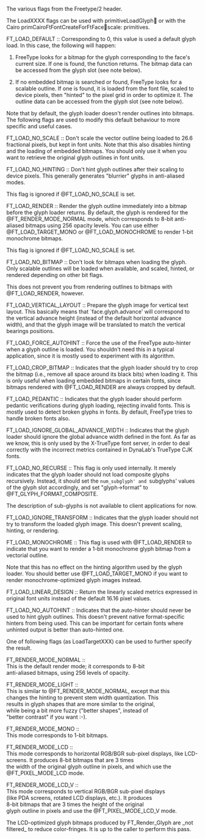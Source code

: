 The various flags from the Freetype/2 header.

The LoadXXXX flags can be used with primitiveLoadGlyph:flags: or with the Cairo primCairoFtFontCreateForFtFace:flags:scale: primitives.

FT_LOAD_DEFAULT ::
  Corresponding to 0, this value is used a default glyph load.  In this
  case, the following will happen:
                                                                        
  1. FreeType looks for a bitmap for the glyph corresponding to the
     face's current size.  If one is found, the function returns.  The
     bitmap data can be accessed from the glyph slot (see note below).
                                                                        
  2. If no embedded bitmap is searched or found, FreeType looks for a
     scalable outline.  If one is found, it is loaded from the font
     file, scaled to device pixels, then "hinted" to the pixel grid in
     order to optimize it.  The outline data can be accessed from the
     glyph slot (see note below).
                                                                        
  Note that by default, the glyph loader doesn't render outlines into
  bitmaps.  The following flags are used to modify this default
  behaviour to more specific and useful cases.
                                                                        
FT_LOAD_NO_SCALE ::
  Don't scale the vector outline being loaded to 26.6 fractional
  pixels, but kept in font units.  Note that this also disables
  hinting and the loading of embedded bitmaps.  You should only use it
  when you want to retrieve the original glyph outlines in font units.
                                                                        
FT_LOAD_NO_HINTING ::
  Don't hint glyph outlines after their scaling to device pixels.
  This generally generates "blurrier" glyphs in anti-aliased modes.
                                                                        
  This flag is ignored if @FT_LOAD_NO_SCALE is set.
                                                                        
FT_LOAD_RENDER ::
  Render the glyph outline immediately into a bitmap before the glyph
  loader returns.  By default, the glyph is rendered for the
  @FT_RENDER_MODE_NORMAL mode, which corresponds to 8-bit anti-aliased
  bitmaps using 256 opacity levels.  You can use either
  @FT_LOAD_TARGET_MONO or @FT_LOAD_MONOCHROME to render 1-bit
  monochrome bitmaps.
                                                                        
  This flag is ignored if @FT_LOAD_NO_SCALE is set.
                                                                        
FT_LOAD_NO_BITMAP ::
  Don't look for bitmaps when loading the glyph.  Only scalable
  outlines will be loaded when available, and scaled, hinted, or
  rendered depending on other bit flags.
                                                                        
  This does not prevent you from rendering outlines to bitmaps
  with @FT_LOAD_RENDER, however.
                                                                        
FT_LOAD_VERTICAL_LAYOUT ::
  Prepare the glyph image for vertical text layout.  This basically
  means that `face.glyph.advance' will correspond to the vertical
  advance height (instead of the default horizontal advance width),
  and that the glyph image will be translated to match the vertical
  bearings positions.
                                                                        
FT_LOAD_FORCE_AUTOHINT ::
  Force the use of the FreeType auto-hinter when a glyph outline is
  loaded.  You shouldn't need this in a typical application, since it
  is mostly used to experiment with its algorithm.
                                                                        
FT_LOAD_CROP_BITMAP ::
  Indicates that the glyph loader should try to crop the bitmap (i.e.,
  remove all space around its black bits) when loading it.  This is
  only useful when loading embedded bitmaps in certain fonts, since
  bitmaps rendered with @FT_LOAD_RENDER are always cropped by default.
                                                                        
FT_LOAD_PEDANTIC ::
  Indicates that the glyph loader should perform pedantic
  verifications during glyph loading, rejecting invalid fonts.  This
  is mostly used to detect broken glyphs in fonts.  By default,
  FreeType tries to handle broken fonts also.
                                                                        
FT_LOAD_IGNORE_GLOBAL_ADVANCE_WIDTH ::
  Indicates that the glyph loader should ignore the global advance
  width defined in the font.  As far as we know, this is only used by
  the X-TrueType font server, in order to deal correctly with the
  incorrect metrics contained in DynaLab's TrueType CJK fonts.
                                                                        
FT_LOAD_NO_RECURSE ::
  This flag is only used internally.  It merely indicates that the
  glyph loader should not load composite glyphs recursively.  Instead,
  it should set the `num_subglyph' and `subglyphs' values of the glyph
  slot accordingly, and set "glyph->format" to
  @FT_GLYPH_FORMAT_COMPOSITE.
                                                                        
  The description of sub-glyphs is not available to client
  applications for now.
                                                                        
FT_LOAD_IGNORE_TRANSFORM ::
  Indicates that the glyph loader should not try to transform the
  loaded glyph image.  This doesn't prevent scaling, hinting, or
  rendering.
                                                                        
FT_LOAD_MONOCHROME ::
  This flag is used with @FT_LOAD_RENDER to indicate that you want
  to render a 1-bit monochrome glyph bitmap from a vectorial outline.
                                                                        
  Note that this has no effect on the hinting algorithm used by the
  glyph loader.  You should better use @FT_LOAD_TARGET_MONO if you
  want to render monochrome-optimized glyph images instead.
                                                                        
FT_LOAD_LINEAR_DESIGN ::
  Return the linearly scaled metrics expressed in original font units
  instead of the default 16.16 pixel values.
                                                                        
FT_LOAD_NO_AUTOHINT ::
  Indicates that the auto-hinter should never be used to hint glyph
  outlines.  This doesn't prevent native format-specific hinters from
  being used.  This can be important for certain fonts where unhinted
  output is better than auto-hinted one.

One of following flags (as LoadTargetXXX) can be used to further specify the result.

   FT_RENDER_MODE_NORMAL ::                                          
     This is the default render mode; it corresponds to 8-bit        
     anti-aliased bitmaps, using 256 levels of opacity.              
                                                                     
   FT_RENDER_MODE_LIGHT ::                                           
     This is similar to @FT_RENDER_MODE_NORMAL, except that this     
     changes the hinting to prevent stem width quantization.  This   
     results in glyph shapes that are more similar to the original,  
     while being a bit more fuzzy ("better shapes", instead of       
     "better contrast" if you want :-).                              
                                                                     
   FT_RENDER_MODE_MONO ::                                            
     This mode corresponds to 1-bit bitmaps.                         
                                                                     
   FT_RENDER_MODE_LCD ::                                             
     This mode corresponds to horizontal RGB/BGR sub-pixel displays, 
     like LCD-screens.  It produces 8-bit bitmaps that are 3 times   
     the width of the original glyph outline in pixels, and which use
     the @FT_PIXEL_MODE_LCD mode.                                    
                                                                     
   FT_RENDER_MODE_LCD_V ::                                           
     This mode corresponds to vertical RGB/BGR sub-pixel displays    
     (like PDA screens, rotated LCD displays, etc.).  It produces    
     8-bit bitmaps that are 3 times the height of the original       
     glyph outline in pixels and use the @FT_PIXEL_MODE_LCD_V mode.  
                                                                     
<Note>                                                               
  The LCD-optimized glyph bitmaps produced by FT_Render_Glyph are    
  _not filtered_ to reduce color-fringes.  It is up to the caller to 
  perform this pass.                                                 

